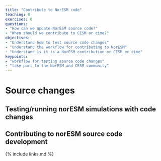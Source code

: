 ```yaml
---
title: "Contribute to NorESM code"
teaching: 0
exercises: 0
questions:
- "How can we update NorESM source code?"
- "When should we contribute to CESM or cime?"
objectives:
- "Understand how to test source code changes"
- "Understand the workflow for contributing to NorESM"
- "Understand is it is a NorESM contribution or CESM or cime"
keypoints:
- "workflow for testing source code changes"
- "take part to the NorESM and CESM community"
---
```


# Source changes

## Testing/running norESM simulations with code changes

## Contributing to norESM source code development

{% include links.md %}

